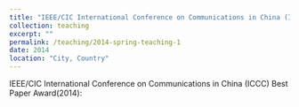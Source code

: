 ```yaml
---
title: "IEEE/CIC International Conference on Communications in China (ICCC) Best Paper Award(2014)"
collection: teaching
excerpt: ""
permalink: /teaching/2014-spring-teaching-1
date: 2014
location: "City, Country"
---
```


IEEE/CIC International Conference on Communications in China (ICCC) Best Paper Award(2014):

